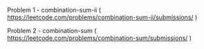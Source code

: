 Problem 1 - combination-sum-ii ( https://leetcode.com/problems/combination-sum-ii/submissions/ )

Problem 2 - combination-sum ( https://leetcode.com/problems/combination-sum/submissions/ )
